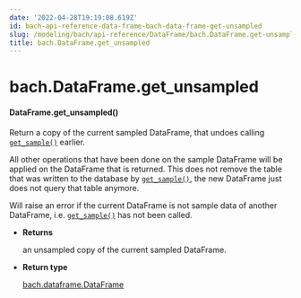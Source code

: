```yaml
---
date: '2022-04-28T19:19:08.619Z'
id: bach-api-reference-data-frame-bach-data-frame-get-unsampled
slug: /modeling/bach/api-reference/DataFrame/bach.DataFrame.get-unsampled/
title: bach.DataFrame.get_unsampled
---
```


# bach.DataFrame.get_unsampled


#### DataFrame.get_unsampled()
Return a copy of the current sampled DataFrame, that undoes calling [`get_sample()`](/docs/modeling/bach/api-reference/DataFrame/bach.DataFrame.get-sample/#bach.DataFrame.get-sample) earlier.

All other operations that have been done on the sample DataFrame will be applied on the DataFrame
that is returned. This does not remove the table that was written to the database by
[`get_sample()`](/docs/modeling/bach/api-reference/DataFrame/bach.DataFrame.get-sample/#bach.DataFrame.get-sample), the new DataFrame just does not query that table anymore.

Will raise an error if the current DataFrame is not sample data of another DataFrame, i.e.
[`get_sample()`](/docs/modeling/bach/api-reference/DataFrame/bach.DataFrame.get-sample/#bach.DataFrame.get-sample) has not been called.


* **Returns**

    an unsampled copy of the current sampled DataFrame.



* **Return type**

    [bach.dataframe.DataFrame](/docs/modeling/bach/api-reference/DataFrame/bach.DataFrame/#bach.DataFrame)


<!-- !! processed by numpydoc !! -->
